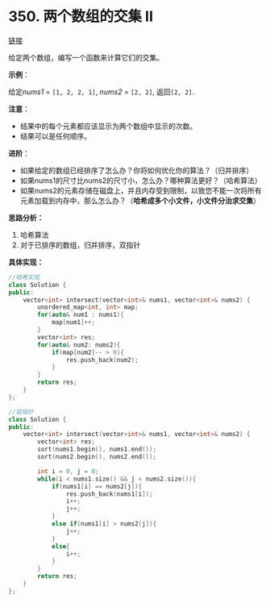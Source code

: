 # 350. 两个数组的交集 II

[链接](https://leetcode-cn.com/problems/intersection-of-two-arrays-ii/description/)

给定两个数组，编写一个函数来计算它们的交集。

**示例**：

给定*nums1* = `[1, 2, 2, 1]`, *nums2* = `[2, 2]`, 返回`[2, 2]`. 

**注意**：

- 结果中的每个元素都应该显示为两个数组中显示的次数。
- 结果可以是任何顺序。

**进阶**：

- 如果给定的数组已经排序了怎么办？你将如何优化你的算法？（归并排序）
- 如果nums1的尺寸比nums2的尺寸小，怎么办？哪种算法更好？（哈希算法）
- 如果nums2的元素存储在磁盘上，并且内存受到限制，以致您不能一次将所有元素加载到内存中，那么怎么办？（**哈希成多个小文件，小文件分治求交集**） 

**思路分析：**

1. 哈希算法
2. 对于已排序的数组，归并排序，双指针

**具体实现：**

```c++
//哈希实现
class Solution {
public:
    vector<int> intersect(vector<int>& nums1, vector<int>& nums2) {
        unordered_map<int, int> map;
        for(auto& num1 : nums1){
            map[num1]++;
        }
        vector<int> res;
        for(auto& num2: nums2){
            if(map[num2]-- > 0){
                res.push_back(num2);
            }
        }
        return res;
    }
};
```

```c++
//双指针
class Solution {
public:
    vector<int> intersect(vector<int>& nums1, vector<int>& nums2) {
        vector<int> res;
        sort(nums1.begin(), nums1.end());
        sort(nums2.begin(), nums2.end());

        int i = 0, j = 0;
        while(i < nums1.size() && j < nums2.size()){
            if(nums1[i] == nums2[j]){
                res.push_back(nums1[i]);
                i++;
                j++;
            }
            else if(nums1[i] > nums2[j]){
                j++;
            }
            else{
                i++;
            }
        }
        return res;
    }
};
```

